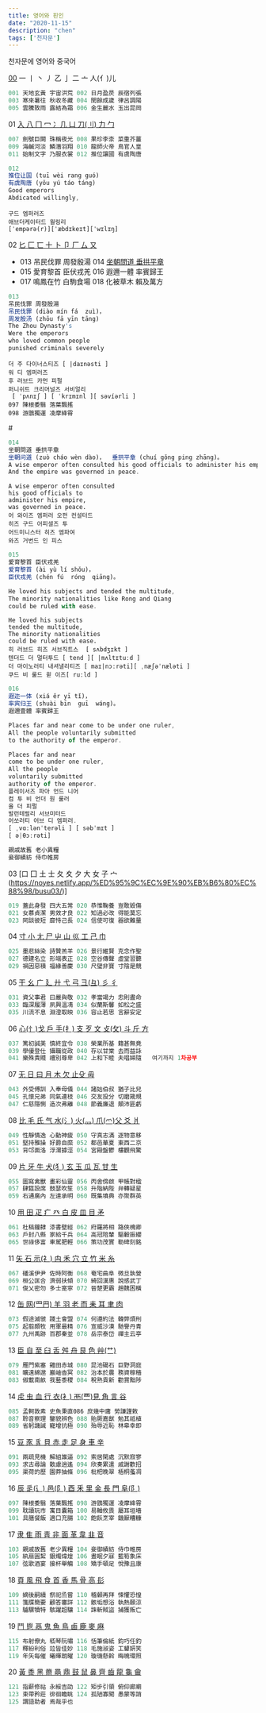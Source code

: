 ```yaml
---
title: 영어와 핀인
date: "2020-11-15"
description: "chen"
tags: ['천자문']
---
```


천자문에 영어와 중국어 

[00](../busu/busu00/)
一 丨 丶 丿 乙 亅 二 亠 人(亻)儿 
```js
001 天地玄黃 宇宙洪荒 002 日月盈昃 辰宿列張
003 寒來暑往 秋收冬藏 004 閏餘成歲 律呂調陽 
005 雲騰致雨 露結為霜 006 金生麗水 玉出昆岡 
```
01
[入 八 冂 冖 冫几 凵 刀(刂) 力 勹](https://noyes.netlify.app/%ED%95%9C%EC%9E%90%EB%B6%80%EC%88%98/busu01/)
```js
007 劍號巨闕 珠稱夜光 008 果珍李柰 菜重芥薑 
009 海鹹河淡 鱗潛羽翔 010 龍師火帝 鳥官人皇 
011 始制文字 乃服衣裳 012 推位讓國 有虞陶唐 
```
```js
012 
推位让国 (tuī wèi rang guó)
有虞陶唐 (yǒu yú táo táng)
Good emperors 
Abdicated willingly,
```
```
구드 엠퍼러즈 
애브더케이터드 윌링리
[ˈempərə(r)][ˈæbdɪkeɪt][ˈwɪlɪŋ]
```
02
[匕 匚 匸 十 卜 卩 厂 厶 又](https://noyes.netlify.app/%ED%95%9C%EC%9E%90%EB%B6%80%EC%88%98/busu02/)

- 013 吊民伐罪 周發殷湯 014 [坐朝問道 垂拱平章](#014) 
- 015 愛育黎首 臣伏戎羌 016 遐邇一體 率賓歸王 
- 017 鳴鳳在竹 白駒食場 018 化被草木 賴及萬方 

```js
013 
吊民伐罪 周發殷湯 
吊民伐罪 (diào mín fá  zuì)，  
周发殷汤 (zhōu fā yīn tāng)
The Zhou Dynasty's
Were the emperors 
who loved common people 
punished criminals severely
```
```
더 주 다이너스티즈 [ |daɪnəsti ] 
워 디 엠퍼러즈 
후 러브드 카먼 피펄 
퍼니쉬트 크리머널즈 서비얼리
 [ ˈpʌnɪʃ ] [ ˈkrɪmɪnl ][ səvíərli ]
097 陳根委翳 落葉飄搖 
098 游鵾獨運 凌摩絳霄 
```
#<a name="014"></a>
```js
014 
坐朝問道 垂拱平章 
坐朝问道 (zuò cháo wèn dào)，  垂拱平章 (chuí gǒng ping zhāng)。
A wise emperor often consulted his good officials to administer his empire,
And the empire was governed in peace.
```
```
A wise emperor often consulted
his good officials to 
administer his empire,
was governed in peace.
어 와이즈 엠퍼러 오펀 컨설터드 
히즈 구드 어피셜즈 투 
어드미니스터 히즈 엠파여 
와즈 거번드 인 피스
```
```js
015 
愛育黎首 臣伏戎羌
爱育黎首 (ài yù lí shǒu)，     
臣伏戎羌 (chén fú  róng  qiāng)。

He loved his subjects and tended the multitude,
The minority nationalities like Rong and Qiang 
could be ruled with ease.
```
```
He loved his subjects 
tended the multitude,
The minority nationalities 
could be ruled with ease.
히 러브드 히즈 서브직트스  [ sʌbdʒɪkt ] 
텐더드 더 멀터투드 [ tend ][ |mʌltɪtuːd ] 
더 마이노러티 내셔낼리티즈 [ maɪ|nɔːrəti][ ˌnæʃəˈnæləti ] 
쿠드 비 룰드 윋 이즈[ ruːld ] 

````
```js 
016
遐迩一体 (xiá ěr yī tǐ)，      
率宾归王 (shuài bīn  guī  wáng)。
遐邇壹體 率賓歸王

Places far and near come to be under one ruler,
All the people voluntarily submitted 
to the authority of the emperor.

Places far and near 
come to be under one ruler,
All the people 
voluntarily submitted 
authority of the emperor.
플레이서즈 파아 언드 니어 
컴 투 비 언더 원 룰러 
올 더 피펄 
발런테럴리 서브미터드 
어쏘러티 어브 디 엠퍼러.
[ ˌvɑːlənˈterəli ] [ səbˈmɪt ] 
[ ə|θɔːrəti]

親戚故舊 老小異糧
妾御績紡 侍巾帷房
```
03
[口 囗 土 士 夂 夊 夕 大 女 子 宀(https://noyes.netlify.app/%ED%95%9C%EC%9E%90%EB%B6%80%EC%88%98/busu03/)]
```js
019 蓋此身發 四大五常 020 恭惟鞠養 豈敢毀傷 
021 女慕貞潔 男效才良 022 知過必改 得能莫忘 
023 罔談彼短 靡恃己長 024 信使可復 器欲難量 
```
04
 [寸 小 尢 尸 屮 山 巛 工 己 巾](https://noyes.netlify.app/%ED%95%9C%EC%9E%90%EB%B6%80%EC%88%98/busu04/)
```js
025 墨悲絲染 詩贊羔羊 026 景行維賢 克念作聖 
027 德建名立 形端表正 028 空谷傳聲 虛堂習聽 
029 禍因惡積 福緣善慶 030 尺璧非寶 寸陰是競 
```
05
[干 幺 广 廴 廾 弋 弓 彐(彑) 彡 彳](https://noyes.netlify.app/%ED%95%9C%EC%9E%90%EB%B6%80%EC%88%98/busu05/)
```js
031 資父事君 曰嚴與敬 032 孝當竭力 忠則盡命
033 臨深履薄 夙興溫凊 034 似蘭斯馨 如松之盛 
035 川流不息 淵澄取映 036 容止若思 言辭安定 
```
06
[心(忄)戈 戶 手(扌) 支 歹 文 攴(攵) 斗 斤 方 ](https://noyes.netlify.app/%ED%95%9C%EC%9E%90%EB%B6%80%EC%88%98/busu06/)
```js
037 篤初誠美 慎終宜令 038 榮業所基 籍甚無竟 
039 學優登仕 攝職從政 040 存以甘棠 去而益詠 
041 樂殊貴賤 禮別尊卑 042 上和下睦 夫唱婦隨   여기까지 1차공부 
```
07
[无 日 曰 月 木 欠 止殳 毋](https://noyes.netlify.app/%ED%95%9C%EC%9E%90%EB%B6%80%EC%88%98/busu07/)
```js
043 外受傅訓 入奉母儀 044 諸姑伯叔 猶子比兒 
045 孔懷兄弟 同氣連枝 046 交友投分 切磨箴規 
047 仁慈隱惻 造次弗離 048 節義廉退 顛沛匪虧 
```
08
 [比 毛 氏 气 水(氵) 火(灬) 爪(爫)父 爻 爿](https://noyes.netlify.app/%ED%95%9C%EC%9E%90%EB%B6%80%EC%88%98/busu08/)
```js
049 性靜情逸 心動神疲 050 守真志滿 逐物意移
051 堅持雅操 好爵自縻 052 都邑華夏 東西二京 
053 背邙面洛 浮渭據涇 054 宮殿盤鬱 樓觀飛驚
```
09
 [片 牙 牛 犬(犭) 玄 玉 瓜 瓦 甘 生](https://noyes.netlify.app/%ED%95%9C%EC%9E%90%EB%B6%80%EC%88%98/busu09/) 
```js
055 圖寫禽獸 畫彩仙靈 056 丙舍傍啟 甲帳對楹 
057 肆筵設席 鼓瑟吹笙 058 升階納陛 弁轉疑星 
059 右通廣內 左達承明 060 既集墳典 亦聚群英
```
10
[用 田 疋 疒 癶 白 皮 皿 目 矛 ](https://noyes.netlify.app/%ED%95%9C%EC%9E%90%EB%B6%80%EC%88%98/busu10/)
```js
061 杜稿鐘隸 漆書壁經 062 府羅將相 路俠槐卿 
063 戶封八縣 家給千兵 064 高冠陪輦 驅轂振纓 
065 世祿侈富 車駕肥輕 066 策功茂實 勒碑刻銘
```
11
[矢 石 示(礻) 禸 禾 穴 立 竹 米 糸](https://noyes.netlify.app/%ED%95%9C%EC%9E%90%EB%B6%80%EC%88%98/busu11/) 
```js
067 磻溪伊尹 佐時阿衡 068 奄宅曲阜 微旦孰營 
069 桓公匡合 濟弱扶傾 070 綺回漢惠 說感武丁 
071 俊乂密勿 多士寔寧 072 晉楚更霸 趙魏困橫 
```
12
[缶 网(罒䍏) 羊 羽 老 而 耒 耳 聿 肉](https://noyes.netlify.app/%ED%95%9C%EC%9E%90%EB%B6%80%EC%88%98/busu12/)
```js
073 假途滅虢 踐土會盟 074 何遵約法 韓弊煩刑
075 起翦頗牧 用軍最精 076 宣威沙漠 馳譽丹青 
077 九州禹跡 百郡秦並 078 岳宗泰岱 禪主云亭 
```
13
[臣 自 至 臼 舌 舛 舟 艮 色 艸(艹) ](https://noyes.netlify.app/%ED%95%9C%EC%9E%90%EB%B6%80%EC%88%98/busu13/)
```js
079 雁門紫塞 雞田赤城 080 昆池碣石 巨野洞庭 
081 曠遠綿邈 巖岫杳冥 082 治本於農 務資稼穡
083 俶載南畝 我藝黍稷 084 稅熟貢新 勸賞黜陟 
```
14
[虍 虫 血 行 衣(衤) 襾(覀)見 角 言 谷](https://noyes.netlify.app/%ED%95%9C%EC%9E%90%EB%B6%80%EC%88%98/busu14/)
```js
085 孟軻敦素 史魚秉直086 庶幾中庸 勞謙謹敕 
087 聆音察理 鑒貌辨色 088 貽厥嘉猷 勉其祗植 
089 省躬譏誡 寵增抗極 090 殆辱近恥 林皋幸即 
```
15
[豆 豕 豸 貝 赤 走 足 身 車 辛](https://noyes.netlify.app/%ED%95%9C%EC%9E%90%EB%B6%80%EC%88%98/busu15/)
```js
091 兩疏見機 解組誰逼 092 索居閑處 沉默寂寥
093 求古尋論 散慮逍遙 094 欣奏累遣 戚謝歡招 
095 渠荷的歷 園莽抽條 096 枇杷晚翠 梧桐蚤凋
```
16
 [辰 辵(辶) 邑(阝) 酉 釆 里 金 長 門 阜(阝)](https://noyes.netlify.app/%ED%95%9C%EC%9E%90%EB%B6%80%EC%88%98/busu16/)
```js
097 陳根委翳 落葉飄搖 098 游鵾獨運 凌摩絳霄 
099 耽讀玩市 寓目囊箱 100 易輶攸畏 屬耳垣墻 
101 具膳餐飯 適口充腸 102 飽飫烹宰 饑厭糟糠
```
17
[隶 隹 雨 靑 非 面 革 韋 韭 音](https://noyes.netlify.app/%ED%95%9C%EC%9E%90%EB%B6%80%EC%88%98/busu17/) 
```js
103 親戚故舊 老少異糧 104 妾御績紡 侍巾帷房
105 紈扇圓絜 銀燭煒煌 106 晝眠夕寐 藍筍象床 
107 弦歌酒宴 接杯舉觴 108 矯手頓足 悅豫且康 
```
18
 [頁 風 飛 食 首 香 馬 骨 高 髟 ](https://noyes.netlify.app/%ED%95%9C%EC%9E%90%EB%B6%80%EC%88%98/busu18/)
```js
109 嫡後嗣續 祭祀烝嘗 110 稽顙再拜 悚懼恐惶 
111 箋牒簡要 顧答審詳 112 骸垢想浴 執熱願涼 
113 驢騾犢特 駭躍超驤 114 誅斬賊盜 捕獲叛亡 
```
19
[鬥 鬯 鬲 鬼 魚 鳥 鹵 鹿 麥 麻](https://noyes.netlify.app/%ED%95%9C%EC%9E%90%EB%B6%80%EC%88%98/busu19/) 
```js
115 布射僚丸 嵇琴阮嘯 116 恬筆倫紙 鈞巧任釣 
117 釋紛利俗 竝皆佳妙 118 毛施淑姿 工顰妍笑 
119 年矢每催 曦暉朗曜 120 璇璣懸斡 晦魄環照
```
20
[黃 黍 黑 黹 黽 鼎 鼓 鼠 鼻 齊 齒 龍 龜 龠 ](https://noyes.netlify.app/%ED%95%9C%EC%9E%90%EB%B6%80%EC%88%98/busu20/)
```js
121 指薪修祜 永綏吉劭 122 矩步引領 俯仰廊廟 
123 束帶矜莊 徘徊瞻眺 124 孤陋寡聞 愚蒙等誚 
125 謂語助者 焉哉乎也
```